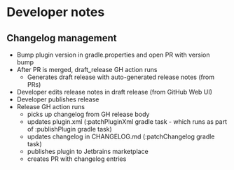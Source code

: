 # Developer notes

## Changelog management

* Bump plugin version in gradle.properties and open PR with version bump
* After PR is merged, draft_release GH action runs
  * Generates draft release with auto-generated release notes (from PRs)
* Developer edits release notes in draft release (from GitHub Web UI)
* Developer publishes release
* Release GH action runs 
  * picks up changelog from GH release body
  * updates plugin.xml (:patchPluginXml gradle task - which runs as part of :publishPlugin gradle task)
  * updates changelog in CHANGELOG.md (:patchChangelog gradle task)  
  * publishes plugin to Jetbrains marketplace
  * creates PR with changelog entries
